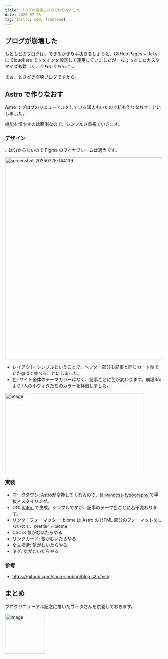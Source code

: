 ```yaml
---
title: ブログが崩壊したので作りなおした
date: 2025-07-25
tag: [astro, web, frontend]
---
```


## ブログが崩壊した

もともとのブログは、できるかぎり手抜きをしようと、GitHub Pages + Jekyll に Cloudflare でドメインを設定して運用していましたが、ちょっとしたカスタマイズも難しく、ぐちゃぐちゃに....

まぁ、ときどき崩壊ブログですから。

## Astro で作りなおす

Astro でブログのリニューアルをしている知人もいたので私も作りなおすことにしました。

機能を増やすのは面倒なので、シンプルさ重視でいきます。

### デザイン

...は分からないので Figma のワイヤフレームは適当です。

<img width="1352" height="643" alt="screenshot-20250725-144139" src="https://github.com/user-attachments/assets/03b57637-3ae5-4a71-84cf-c807998452ac" />

- レイアウト: シンプルということで、ヘッダー部分も記事と同じカード型でただgridで並べることにしました。
- 色: サイト全体のテーマカラーはなく、記事ごとに色が変わります。崩壊3rdより7人の小ヴィタたちのカラーを拝借しました。

<img width="444.5" height="250" alt="image" src="https://github.com/user-attachments/assets/e2b01ecf-f255-4970-a137-40c77d5e5c4a" />

### 実装

- マークダウン: Astroが変換してくれるので、[tailwindcss-typography](https://github.com/tailwindlabs/tailwindcss-typography) で手抜きスタイリング。
- OG: [Satori](https://github.com/vercel/satori) で生成。シンプルですが、記事のテーマ色ごとに若干変わります。
- リンターフォーマッター: biome は Astro の HTML 部分のフォーマットをしないので、prettier + biome
- CI/CD: 気がむいたらやる
- リンクカード: 気がむいたらやる
- 全文検索: 気がむいたらやる
- タグ: 気がむいたらやる

### 参考

- <https://github.com/shun-shobon/blog.s2n.tech>

## まとめ

ブログリニューアル記念に描いたヴィタさんを供養しておきます。

<img width="128" height="128" alt="image" src="https://github.com/user-attachments/assets/ad2ac855-ec1b-4f70-a08b-80dd9a9eabf2" />

